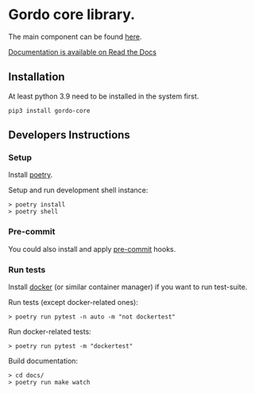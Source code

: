 # Gordo core library.

The main component can be found [here](https://github.com/equinor/gordo).

[Documentation is available on Read the Docs](https://gordo-core.readthedocs.io/)

## Installation

At least python 3.9 need to be installed in the system first.

```
pip3 install gordo-core
```

## Developers Instructions

### Setup

Install [poetry](https://python-poetry.org/docs/#installation).

Setup and run development shell instance:

```console
> poetry install
> poetry shell
```
### Pre-commit

You could also install and apply [pre-commit](https://pre-commit.com/#usage) hooks.

### Run tests

Install [docker](https://docs.docker.com/engine/install/) (or similar container manager) if you want to run test-suite.

Run tests (except docker-related ones):

```console
> poetry run pytest -n auto -m "not dockertest"
```

Run docker-related tests:
```console
> poetry run pytest -m "dockertest"
```

Build documentation:
```console
> cd docs/
> poetry run make watch
```
